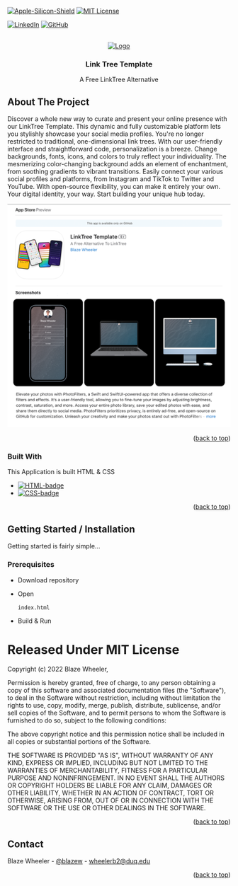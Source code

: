 <a name="readme-top"></a>

<!-- PROJECT SHIELDS -->
[![Apple-Silicon-Shield]][Apple-Silicon-Shield-url]
[![MIT License][license-shield]][license-url]


[![LinkedIn][linkedin-shield]][linkedin-url]
[![GitHub][GitHub-shield]][GitHub-url]



<!-- PROJECT LOGO -->
<br />
<div align="center">
  <a href="">
    <img src="Preview/LinkTreeTemplateIcon" alt="Logo" width="80" height="80">
  </a>

  <h3 align="center">Link Tree Template</h3>

  <p align="center">
    A Free LinkTree Alternative
    <br />
    </div>





<!-- ABOUT THE PROJECT -->
## About The Project



Discover a whole new way to curate and present your online presence with our LinkTree Template. This dynamic and fully customizable platform lets you stylishly showcase your social media profiles. You're no longer restricted to traditional, one-dimensional link trees. With our user-friendly interface and straightforward code, personalization is a breeze. Change backgrounds, fonts, icons, and colors to truly reflect your individuality. The mesmerizing color-changing background adds an element of enchantment, from soothing gradients to vibrant transitions. Easily connect your various social profiles and platforms, from Instagram and TikTok to Twitter and YouTube. With open-source flexibility, you can make it entirely your own. Your digital identity, your way. Start building your unique hub today.


![App Preview](Preview/LinkTreeTemplatePreview.png)



<p align="right">(<a href="#readme-top">back to top</a>)</p>



### Built With

This Application is built HTML & CSS

* [![HTML-badge][HTML-badge]][HTML-url]
* [![CSS-badge][CSS-badge]][CSS-url]

<p align="right">(<a href="#readme-top">back to top</a>)</p>



<!-- GETTING STARTED -->
## Getting Started / Installation

Getting started is fairly simple...

### Prerequisites



* Download repository 

* Open
  ```sh
  index.html
  ```
* Build & Run


<!-- LICENSE -->



# Released Under MIT License

Copyright (c) 2022 Blaze Wheeler,

Permission is hereby granted, free of charge, to any person
obtaining a copy of this software and associated documentation
files (the "Software"), to deal in the Software without
restriction, including without limitation the rights to use,
copy, modify, merge, publish, distribute, sublicense, and/or sell
copies of the Software, and to permit persons to whom the
Software is furnished to do so, subject to the following
conditions:

The above copyright notice and this permission notice shall be
included in all copies or substantial portions of the Software.

THE SOFTWARE IS PROVIDED "AS IS", WITHOUT WARRANTY OF ANY KIND,
EXPRESS OR IMPLIED, INCLUDING BUT NOT LIMITED TO THE WARRANTIES
OF MERCHANTABILITY, FITNESS FOR A PARTICULAR PURPOSE AND
NONINFRINGEMENT. IN NO EVENT SHALL THE AUTHORS OR COPYRIGHT
HOLDERS BE LIABLE FOR ANY CLAIM, DAMAGES OR OTHER LIABILITY,
WHETHER IN AN ACTION OF CONTRACT, TORT OR OTHERWISE, ARISING
FROM, OUT OF OR IN CONNECTION WITH THE SOFTWARE OR THE USE OR
OTHER DEALINGS IN THE SOFTWARE.
<p align="right">(<a href="#readme-top">back to top</a>)</p>


<!-- CONTACT -->
## Contact

Blaze Wheeler - [@blazew](https://www.instagram.com/blazew/) - wheelerb2@duq.edu



<p align="right">(<a href="#readme-top">back to top</a>)</p>



<!-- MARKDOWN LINKS & IMAGES -->


[Apple-Silicon-Shield]: https://img.shields.io/badge/Apple-Silicon_M2-999999?style=for-the-badge&logo=apple&logoColor=white
[Apple-Silicon-Shield-url]: https://support.apple.com/en-us/HT211814

[license-shield]: https://img.shields.io/github/license/othneildrew/Best-README-Template.svg?style=for-the-badge
[license-url]: https://www.mit.edu/~amini/LICENSE.md
[linkedin-shield]: https://img.shields.io/badge/-LinkedIn-black.svg?style=for-the-badge&logo=linkedin&colorB=555

[linkedin-url]:https://www.linkedin.com/in/blaze-wheeler-8306a2223/
[GitHub-shield]: 	https://img.shields.io/badge/GitHub-100000?style=for-the-badge&logo=github&logoColor=white
[GitHub-url]: https://github.com/blazeWheeler
[product-screenshot]: images/screenshot.png

[HTML-url]: https://www.w3schools.com/howto/howto_make_a_website.asp
[HTML-badge]: https://img.shields.io/badge/HTML5-E34F26.svg?style=for-the-badge&logo=HTML5&logoColor=white
[CSS-url]: https://www.w3schools.com/css/
[CSS-badge]: https://img.shields.io/badge/CSS3-1572B6.svg?style=for-the-badge&logo=CSS3&logoColor=white

